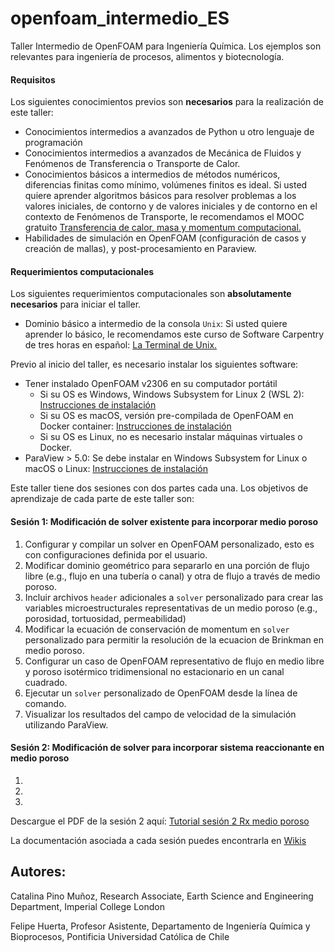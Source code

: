 # openfoam_intermedio_ES

Taller Intermedio de OpenFOAM para Ingeniería Química. Los ejemplos son relevantes para ingeniería de procesos, alimentos y biotecnología.

#### Requisitos

Los siguientes conocimientos previos son **necesarios** para la realización de este taller:

* Conocimientos intermedios a avanzados de Python u otro lenguaje de programación
* Conocimientos intermedios a avanzados de Mecánica de Fluidos y Fenómenos de Transferencia o Transporte de Calor.
* Conocimientos básicos a intermedios de métodos numéricos, diferencias finitas como mínimo, volúmenes finitos es ideal. Si usted quiere aprender algoritmos básicos para resolver problemas a los valores iniciales, de contorno y de valores iniciales y de contorno en el contexto de Fenómenos de Transporte, le recomendamos el MOOC gratuito [Transferencia de calor, masa y momentum computacional.](https://www.coursera.org/learn/transferencia-de-momentum-calor-y-masa-computacional)
* Habilidades de simulación en OpenFOAM (configuración de casos y creación de mallas), y post-procesamiento en Paraview.

#### Requerimientos computacionales
Los siguientes requerimientos computacionales son **absolutamente necesarios** para iniciar el taller.

* Dominio básico a intermedio de la consola `Unix`: Si usted quiere aprender lo básico, le recomendamos este curso de Software Carpentry de tres horas en español: [La Terminal de Unix.](https://swcarpentry.github.io/shell-novice-es/)
  
Previo al inicio del taller, es necesario instalar los siguientes software:
* Tener instalado OpenFOAM v2306 en su computador portátil
  * Si su OS es Windows, Windows Subsystem for Linux 2 (WSL 2): [Instrucciones de instalación](https://github.com/openfoam-ICL-UC/openfoam_intro_ES/wiki/Instalaci%C3%B3n-de-OpenFOAM-%E2%80%90-Windows)
  * Si su OS es macOS, versión pre-compilada de OpenFOAM en Docker container: [Instrucciones de instalación](https://github.com/openfoam-ICL-UC/openfoam_intro_ES/wiki/Instalaci%C3%B3n-de-OpenFOAM-%E2%80%90-macOS)
  * Si su OS es Linux, no es necesario instalar máquinas virtuales o Docker.
* ParaView > 5.0: Se debe instalar en Windows Subsystem for Linux o macOS o Linux: [Instrucciones de instalación](https://github.com/openfoam-ICL-UC/openfoam_intro_ES/wiki/Instalaci%C3%B3n-de-OpenFOAM-%E2%80%90-Windows)

Este taller tiene dos sesiones con dos partes cada una. Los objetivos de aprendizaje de cada parte de este taller son:

#### Sesión 1: Modificación de solver existente para incorporar medio poroso
1. Configurar y compilar un solver en OpenFOAM personalizado, esto es con configuraciones definida por el usuario.
2. Modificar dominio geométrico para separarlo en una porción de flujo libre (e.g., flujo en una tubería o canal) y otra de flujo a través de medio poroso.
3. Incluir archivos `header` adicionales a `solver` personalizado para crear las variables microestructurales representativas de un medio poroso (e.g., porosidad, tortuosidad, permeabilidad)
4. Modificar la ecuación de conservación de momentum en `solver` personalizado para permitir la resolución de la ecuacion de Brinkman en medio poroso. 
5. Configurar un caso de OpenFOAM representativo de flujo en medio libre y poroso isotérmico tridimensional no estacionario en un canal cuadrado.
6. Ejecutar un `solver` personalizado de OpenFOAM desde la línea de comando.
7. Visualizar los resultados del campo de velocidad de la simulación utilizando ParaView.

#### Sesión 2: Modificación de solver para incorporar sistema reaccionante en medio poroso
1. 
2.
3. 
Descargue el PDF de la sesión 2 aquí: [Tutorial sesión 2 Rx medio poroso](https://www.dropbox.com/scl/fi/fdw9k5vxatfwezrmpivdq/s1.2_species_rx-1.pdf?rlkey=v0dzbaqi2dfdjxd0g5rqdzj72&st=8q8dxy4e&dl=0)

La documentación asociada a cada sesión puedes encontrarla en [Wikis](https://github.com/openfoam-ICL-UC/openfoam_intermedio_ES/wiki)

## Autores:
Catalina Pino Muñoz, Research Associate, Earth Science and Engineering Department, Imperial College London

Felipe Huerta, Profesor Asistente, Departamento de Ingeniería Química y Bioprocesos, Pontificia Universidad Católica de Chile


